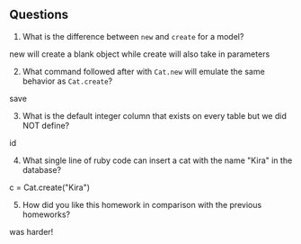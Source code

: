 ## Questions

1. What is the difference between `new` and `create` for a model?

new will create a blank object while create will also take in parameters

2. What command followed after with `Cat.new` will emulate the same behavior as `Cat.create`?

save

3. What is the default integer column that exists on every table but we did NOT define?

id

4. What single line of ruby code can insert a cat with the name "Kira" in the database?

c = Cat.create("Kira")

5. How did you like this homework in comparison with the previous homeworks?

was harder!